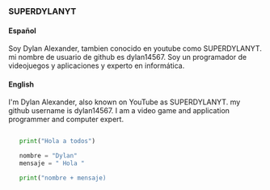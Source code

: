 ### SUPERDYLANYT

#### Español

Soy Dylan Alexander, tambien conocido en youtube como SUPERDYLANYT. mi nombre de usuario de github es dylan14567. Soy un programador de videojuegos y aplicaciones y experto en informática.

#### English

I'm Dylan Alexander, also known on YouTube as SUPERDYLANYT. my github username is dylan14567. I am a video game and application programmer and computer expert.

```python

   print("Hola a todos")

   nombre = "Dylan"
   mensaje = " Hola "

   print("nombre + mensaje)

```
